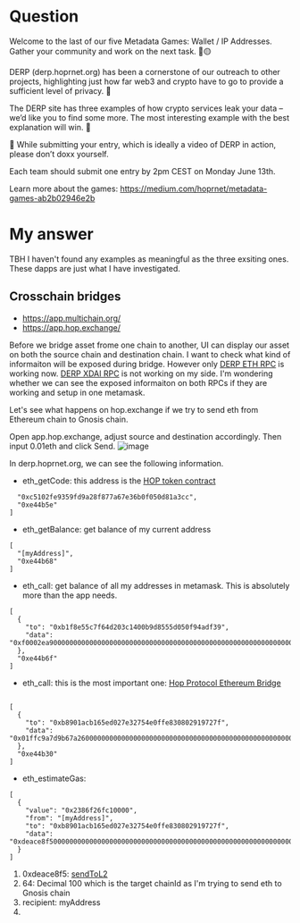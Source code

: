 # Question
Welcome to the last of our five Metadata Games: Wallet / IP Addresses. Gather your community and work on the next task. 👀🟡

DERP (derp.hoprnet.org) has been a cornerstone of our outreach to other projects, highlighting just how far web3 and crypto have to go to provide a sufficient level of privacy. 🔐

The DERP site has three examples of how crypto services leak your data – we’d like you to find some more. The most interesting example with the best explanation will win. 👀

🛑 While submitting your entry, which is ideally a video of DERP in action, please don’t doxx yourself. 

Each team should submit one entry by 2pm CEST on Monday June 13th.

Learn more about the games: https://medium.com/hoprnet/metadata-games-ab2b02946e2b

# My answer
TBH I haven't found any examples as meaningful as the three exsiting ones. These dapps are just what I have investigated.

## Crosschain bridges
- https://app.multichain.org/
- https://app.hop.exchange/

Before we bridge asset frome one chain to another, UI can display our asset on both the source chain and destination chain. I want to check what kind of informaiton will be exposed during bridge. However only [DERP ETH RPC](https://derp.hoprnet.org/rpc/eth/mainnet) is working now. [DERP XDAI RPC](https://derp.hoprnet.org/rpc/xdai/mainnet) is not working on my side. I'm wondering whether we can see the exposed informaiton on both RPCs if they are working and setup in one metamask.

Let's see what happens on hop.exchange if we try to send eth from Ethereum chain to Gnosis chain. 

Open app.hop.exchange, adjust source and destination accordingly. Then input 0.01eth and click Send.
![image](https://user-images.githubusercontent.com/55778604/173566197-60715176-75fe-4a58-a231-07e1dcd671f1.png)

In derp.hoprnet.org, we can see the following information.
- eth_getCode: this address is the [HOP token contract](https://etherscan.io/token/0xc5102fe9359fd9a28f877a67e36b0f050d81a3cc)
```[
  "0xc5102fe9359fd9a28f877a67e36b0f050d81a3cc",
  "0xe44b5e"
]
```
- eth_getBalance: get balance of my current address
```
[
  "[myAddress]",
  "0xe44b68"
]
```
- eth_call: get balance of all my addresses in metamask. This is absolutely more than the app needs.
```
[
  {
    "to": "0xb1f8e55c7f64d203c1400b9d8555d050f94adf39",
    "data": "0xf0002ea9000000000000000000000000000000000000000000000000000000000000004000000000000000000000000000000000000000000000000000000000000000e00000000000000000000000000000000000000000000000000000000000000004000000000000000000000000[addr0]0000000000000000000000000[addr1]000000000000000000000000[addr2]000000000000000000000000[addr3]00000000000000000000000000000000000000000000000000000000000000010000000000000000000000000000000000000000000000000000000000000000"
  },
  "0xe44b6f"
]
```
- eth_call: this is the most important one: [Hop Protocol Ethereum Bridge](https://etherscan.io/address/0xb8901acb165ed027e32754e0ffe830802919727f)
```
	
[
  {
    "to": "0xb8901acb165ed027e32754e0ffe830802919727f",
    "data": "0x01ffc9a7d9b67a2600000000000000000000000000000000000000000000000000000000"
  },
  "0xe44b30"
]
```
- eth_estimateGas: 
```
[
  {
    "value": "0x2386f26fc10000",
    "from": "[myAddress]",
    "to": "0xb8901acb165ed027e32754e0ffe830802919727f",
    "data": "0xdeace8f50000000000000000000000000000000000000000000000000000000000000064000000000000000000000000[myAddress]000000000000000000000000000000000000000000000000002386f26fc1000000000000000000000000000000000000000000000000000000234f2219f7993b0000000000000000000000000000000000000000000000000000000062b1a94c00000000000000000000000000000000000000000000000000000000000000000000000000000000000000000000000000000000000000000000000000000000"
  }
]
```
1. 0xdeace8f5: [sendToL2](https://www.4byte.directory/signatures/?bytes4_signature=0xdeace8f5)
2. 64: Decimal 100 which is the target chainId as I'm trying to send eth to Gnosis chain
3. recipient: myAddress
4. 
